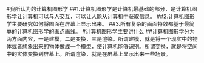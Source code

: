 
#我所认为的计算机图形学
##1.计算机图形学是计算机最基础的部分，是计算机图形学让计算机可以与人交互，可以让人能从计算机中获取信息。
##2.计算机图形学主要研究如何将图面在屏幕上显示出来。
##3.所有复杂的画面特效都基于最简单的计算机图形学的画点画线。
#计算机图形学主要讲什么
##计算机图形学分为两方面内容，一是建模，二是变换，三是渲染。所谓建模，就是将一个现实中的物体或者想象出来的物体做成一个模型，使计算机能够识别。所谓变换，就是将空间中的实体变换到屏幕上。所谓渲染，就是在屏幕上显示出来一些场景。 

